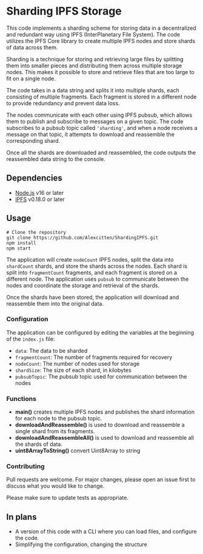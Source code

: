 # Sharding IPFS Storage
This code implements a sharding scheme for storing data in a decentralized and redundant way using IPFS (InterPlanetary File System). The code utilizes the IPFS Core library to create multiple IPFS nodes and store shards of data across them.

Sharding is a technique for storing and retrieving large files by splitting them into smaller pieces and distributing them across multiple storage nodes. This makes it possible to store and retrieve files that are too large to fit on a single node.

The code takes in a data string and splits it into multiple shards, each consisting of multiple fragments. Each fragment is stored in a different node to provide redundancy and prevent data loss.

The nodes communicate with each other using IPFS pubsub, which allows them to publish and subscribe to messages on a given topic. The code subscribes to a pubsub topic called `'sharding'`, and when a node receives a message on that topic, it attempts to download and reassemble the corresponding shard.

Once all the shards are downloaded and reassembled, the code outputs the reassembled data string to the console.

## Dependencies
- [Node.js](https://nodejs.org/) v16 or later
- [IPFS](https://www.npmjs.com/package/ipfs-core) v0.18.0 or later

## Usage
```
# Clone the repository
git clone https://github.com/Alexcitten/ShardingIPFS.git
npm install
npm start
```

The application will create `nodeCount` IPFS nodes, split the data into `shardCount` shards, and store the shards across the nodes. Each shard is split into `fragmentCount` fragments, and each fragment is stored on a different node. The application uses `pubsub` to communicate between the nodes and coordinate the storage and retrieval of the shards.

Once the shards have been stored, the application will download and reassemble them into the original data.
### Configuration
The application can be configured by editing the variables at the beginning of the `index.js` file:

- `data`: The data to be sharded
- `fragmentCount`: The number of fragments required for recovery
- `nodeCount`: The number of nodes used for storage
- `shardSize`: The size of each shard, in kilobytes
- `pubsubTopic`: The pubsub topic used for communication between the nodes

### Functions
- **main()** creates multiple IPFS nodes and publishes the shard information for each node to the pubsub topic.
- **downloadAndReassemble()** is used to download and reassemble a single shard from its fragments. 
- **downloadAndReassembleAll()** is used to download and reassemble all the shards of data.
- **uint8ArrayToString()** convert Uint8Array to string

### Contributing
Pull requests are welcome. For major changes, please open an issue first to discuss what you would like to change.

Please make sure to update tests as appropriate.
## In plans
* A version of this code with a CLI where you can load files, and configure the code.
* Simplifying the configuration, changing the structure
